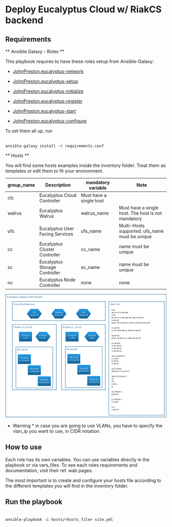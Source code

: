 Deploy Eucalyptus Cloud w/ RiakCS backend
=========================================

Requirements
-------------

** Ansible Galaxy - Roles **

This playbook requires to have these roles setup from Ansible-Galaxy:

- [JohnPreston.eucalyptus-network](https://github.com/JohnPreston/eucalyptus-network)

- [JohnPreston.eucalyptus-setup](https://github.com/JohnPreston/eucalyptus-network)

- [JohnPreston.eucalyptus-initialize](https://github.com/JohnPreston/eucalyptus-network)

- [JohnPreston.eucalyptus-register](https://github.com/JohnPreston/eucalyptus-network)

- [JohnPreston.eucalyptus-start](https://github.com/JohnPreston/eucalyptus-network)

- [JohnPreston.eucalyptus-configure](https://github.com/JohnPreston/eucalyptus-network)

To set them all up, run

```

ansible-galaxy install -r requirements.conf

```

** Hosts **

You will find some hosts examples inside the inventory folder. Treat them as templates or edit them to fit your environment.

| group_name | Description | mandatory variable | Note
|--- |--- |--- |---
| clc | Eucalyptus Cloud Controller | Must have a single host
| walrus | Eucalyptus Walrus | walrus_name | Must have a single host. The host is not mandatory
| ufs | Eucalyptus User Facing Services | ufs_name | Multi-Hosts supported. ufs_name must be unique
| cc | Eucalyptus Cluster Controller | cc_name | name must be unique
| sc | Eucalyptus Storage Controller | sc_name | name must be unique
| nc | Eucalyptus Node Controller | none | none


![Hosts file explanation](/playbook-demo.png?raw=true "Host deployment")


* Warning * in case you are going to use VLANs, you have to specify the vlan_ip you want to use, in CIDR notation.


How to use
----------

Each role has its own variables. You can use variables directly in the playbook or via vars_files.
To see each roles requirements and documentation, visit their ref. wab pages.

The most important is to create and configure your hosts file according to the different templates you will find in the inventory folder.


Run the playbook
----------------

```

ansible-playbook -i hosts/<hosts_file> site.yml

```

